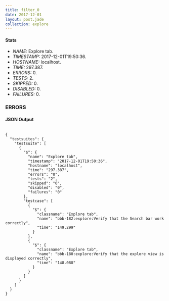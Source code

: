 ```yaml
---
title: filter_0
date: 2017-12-01
layout: post.jade
collection: explore
---
```


#### Stats
- *NAME:* Explore tab.
- *TIMESTAMP:* 2017-12-01T19:50:36.
- *HOSTNAME:* localhost.
- *TIME:* 297.387.
- *ERRORS:* 0.
- *TESTS:* 2.
- *SKIPPED:* 0.
- *DISABLED:* 0.
- *FAILURES:* 0.


### ERRORS


<h4>JSON Output</h4>
<pre><code class="language-json">
{
  "testsuites": {
    "testsuite": [
      {
        "$": {
          "name": "Explore tab",
          "timestamp": "2017-12-01T19:50:36",
          "hostname": "localhost",
          "time": "297.387",
          "errors": "0",
          "tests": "2",
          "skipped": "0",
          "disabled": "0",
          "failures": "0"
        },
        "testcase": [
          {
            "$": {
              "classname": "Explore tab",
              "name": "bbb-182:explore:Verify that the Search bar work correctly",
              "time": "149.299"
            }
          },
          {
            "$": {
              "classname": "Explore tab",
              "name": "bbb-180:explore:Verify that the explore view is displayed correctly",
              "time": "148.088"
            }
          }
        ]
      }
    ]
  }
}
</code></pre>